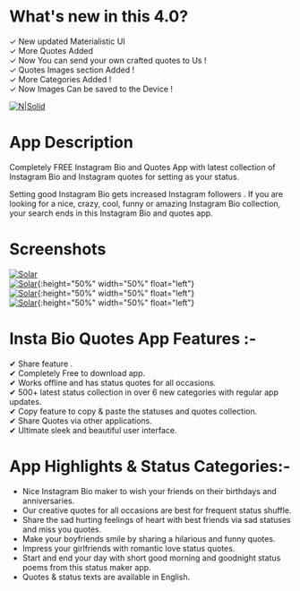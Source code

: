 # What's new in this 4.0?

✓ New updated Materialistic UI<br />
✓ More Quotes Added <br />
✓ Now You can send your own crafted quotes to Us !<br />
✓ Quotes Images section Added !<br />
✓ More Categories Added !<br />
✓ Now Images Can be saved to the Device !<br />

[![N|Solid](https://play.google.com/intl/en_us/badges/images/generic/en_badge_web_generic.png)](https://play.google.com/store/apps/details?id=com.techlad.instabio)

# App Description

Completely FREE Instagram Bio and Quotes App with latest collection of Instagram Bio and Instagram quotes for setting as your status.<br />

Setting good Instagram Bio gets increased Instagram followers . If you are looking for a nice, crazy, cool, funny or amazing Instagram Bio collection, your search ends in this Instagram Bio and quotes app.<br />

# Screenshots

[![Solar](https://lh3.googleusercontent.com/gel26koA4g9mYAoIJlVGZoUDkKf7QjxwxOxAMQEejEogy60RLbNUvbfUws7CI_V27Q=h900-rw)](#features)<br />
[![Solar](https://lh3.googleusercontent.com/wTgn7gP1QwVTo-VG2h8XZyyLJzvYElN6hPXZyv5EgeRs5pReCIZOLd6H-6kjbn9El-c3=h900-rw)](#features){:height="50%" width="50%" float="left"}<br />
[![Solar](https://lh3.googleusercontent.com/HJEOlxLLLzMEWHzwZdcdQXuDcuAmZoWzkv9NUBOU6ME2asFdRTQwfCOQau0LgdVM3us=h900-rw)](#features){:height="50%" width="50%" float="left"}<br />
[![Solar](https://lh3.googleusercontent.com/aZFQeQ4TqqFpStlIn_aupAagwE7Ttgvkxd6atcrNZev_kojiW2gyZnFQbmFCsG-YCA=h900-rw)](#features){:height="50%" width="50%" float="left"}<br />

# Insta Bio Quotes App Features :-

✔ Share feature .<br />
✔ Completely Free to download app.<br />
✔ Works offline and has status quotes for all occasions.<br />
✔ 500+ latest status collection in over 6 new categories with regular app updates.<br />
✔ Copy feature to copy & paste the statuses and quotes collection.<br />
✔ Share Quotes via other applications.<br />
✔ Ultimate sleek and beautiful user interface.<br />

# App Highlights & Status Categories:-

- Nice Instagram Bio maker to wish your friends on their birthdays and anniversaries.
- Our creative quotes for all occasions are best for frequent status shuffle.
- Share the sad hurting feelings of heart with best friends via sad statuses and miss you quotes.
- Make your boyfriends smile by sharing a hilarious and funny quotes.
- Impress your girlfriends with romantic love status quotes.
- Start and end your day with short good morning and goodnight status poems from this status maker app.
- Quotes & status texts are available in English.

